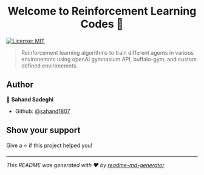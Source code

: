 <h1 align="center">Welcome to Reinforcement Learning Codes 👋</h1>
<p>
  <a href="#" target="_blank">
    <img alt="License: MIT" src="https://img.shields.io/badge/License-MIT-yellow.svg" />
  </a>
</p>

> Reinforcement learning algorithms to train different agents in various environemnts using openAI gymnasium API, buffalo-gym, and custom defined environemnts.

## Author

👤 **Sahand Sadeghi**

* Github: [@sahand1807](https://github.com/sahand1807)

## Show your support

Give a ⭐️ if this project helped you!

***
_This README was generated with ❤️ by [readme-md-generator](https://github.com/kefranabg/readme-md-generator)_